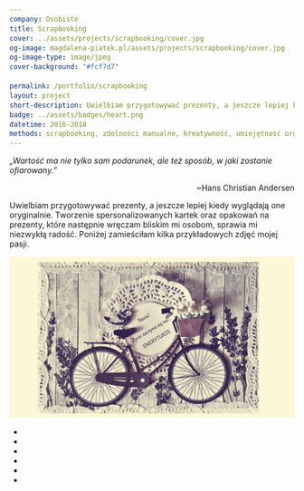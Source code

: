 ```yaml
---
company: Osobiste
title: Scrapbooking
cover: ../assets/projects/scrapbooking/cover.jpg
og-image: magdalena-piatek.pl/assets/projects/scrapbooking/cover.jpg
og-image-type: image/jpeg
cover-background: "#fcf7d7"

permalink: /portfolio/scrapbooking
layout: project
short-description: Uwielbiam przygotowywać prezenty, a jeszcze lepiej kiedy wyglądają one oryginalnie
badge: ../assets/badges/heart.png
datetime: 2016-2018
methods: scrapbooking, zdolności manualne, kreatywność, umiejętność organizacji własnej pracy
---
```


<i>„Wartość ma nie tylko sam podarunek, ale też sposób, w&nbsp;jaki zostanie ofiarowany.”</i>

<p style="text-align: right; margin-top: 0;">~Hans Christian Andersen</p>

Uwielbiam przygotowywać prezenty, a&nbsp;jeszcze lepiej kiedy wyglądają one oryginalnie. Tworzenie spersonalizowanych kartek oraz opakowań na prezenty, które następnie wręczam bliskim mi osobom, sprawia mi niezwykłą radość. Poniżej zamieściłam kilka przykładowych zdjęć mojej pasji.

<div class="project-image">
	<img class="item" href="../assets/projects/scrapbooking/0.jpg" src="../assets/projects/scrapbooking/0.jpg" />
</div>

<ul class="gallery">
	<li class="item" href="../assets/projects/scrapbooking/1.jpg" style="background-image: url(../assets/projects/scrapbooking/1.jpg);"></li>
	<li class="item" href="../assets/projects/scrapbooking/2.jpg" style="background-image: url(../assets/projects/scrapbooking/2.jpg);"></li>
	<li class="item" href="../assets/projects/scrapbooking/3.jpg" style="background-image: url(../assets/projects/scrapbooking/3.jpg);"></li>
	<li class="item" href="../assets/projects/scrapbooking/5.jpg" style="background-image: url(../assets/projects/scrapbooking/5.jpg);"></li>
	<li class="item" href="../assets/projects/scrapbooking/6.jpg" style="background-image: url(../assets/projects/scrapbooking/6.jpg);"></li>
	<li class="item" href="../assets/projects/scrapbooking/7.jpg" style="background-image: url(../assets/projects/scrapbooking/7.jpg);"></li>
	<!-- <li class="item" href="../assets/projects/scrapbooking/4.jpg" style="background-image: url(../assets/projects/scrapbooking/4.jpg);"></li> -->
</ul>
